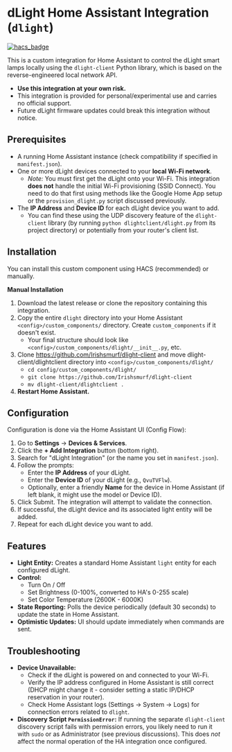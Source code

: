 # dLight Home Assistant Integration (`dlight`)

[![hacs_badge](https://img.shields.io/badge/HACS-Default-orange.svg)](https://github.com/hacs/integration) 

This is a custom integration for Home Assistant to control the dLight smart lamps locally using the `dlight-client` Python library, which is based on the reverse-engineered local network API.

* **Use this integration at your own risk.**
* This integration is provided for personal/experimental use and carries no official support.
* Future dLight firmware updates could break this integration without notice.

## Prerequisites

* A running Home Assistant instance (check compatibility if specified in `manifest.json`).
* One or more dLight devices connected to your **local Wi-Fi network**.
    * *Note:* You must first get the dLight onto your Wi-Fi. This integration **does not** handle the initial Wi-Fi provisioning (SSID Connect). You need to do that first using methods like the Google Home App setup or the `provision_dlight.py` script discussed previously.
* The **IP Address** and **Device ID** for each dLight device you want to add.
    * You can find these using the UDP discovery feature of the `dlight-client` library (by running `python dlightclient/dlight.py` from its project directory) or potentially from your router's client list.

## Installation

You can install this custom component using HACS (recommended) or manually.

**Manual Installation**

1.  Download the latest release or clone the repository containing this integration.
2.  Copy the entire `dlight` directory into your Home Assistant `<config>/custom_components/` directory. Create `custom_components` if it doesn't exist.
    * Your final structure should look like `<config>/custom_components/dlight/__init__.py`, etc.
3.  Clone https://github.com/Irishsmurf/dlight-client and move dlight-client/dlightclient directory into `<config>/custom_components/dlight/`
    * `cd config/custom_components/dlight/`
    * `git clone https://github.com/Irishsmurf/dlight-client`
    * `mv dlight-client/dlightclient .`
3.  **Restart Home Assistant.**

## Configuration

Configuration is done via the Home Assistant UI (Config Flow):

1.  Go to **Settings** -> **Devices & Services**.
2.  Click the **+ Add Integration** button (bottom right).
3.  Search for "dLight Integration" (or the name you set in `manifest.json`).
4.  Follow the prompts:
    * Enter the **IP Address** of your dLight.
    * Enter the **Device ID** of your dLight (e.g., `QvuTVFlw`).
    * Optionally, enter a friendly **Name** for the device in Home Assistant (if left blank, it might use the model or Device ID).
5.  Click Submit. The integration will attempt to validate the connection.
6.  If successful, the dLight device and its associated light entity will be added.
7.  Repeat for each dLight device you want to add.

## Features

* **Light Entity:** Creates a standard Home Assistant `light` entity for each configured dLight.
* **Control:**
    * Turn On / Off
    * Set Brightness (0-100%, converted to HA's 0-255 scale)
    * Set Color Temperature (2600K - 6000K)
* **State Reporting:** Polls the device periodically (default 30 seconds) to update the state in Home Assistant.
* **Optimistic Updates:** UI should update immediately when commands are sent.

## Troubleshooting

* **Device Unavailable:**
    * Check if the dLight is powered on and connected to your Wi-Fi.
    * Verify the IP address configured in Home Assistant is still correct (DHCP might change it - consider setting a static IP/DHCP reservation in your router).
    * Check Home Assistant logs (Settings -> System -> Logs) for connection errors related to `dlight`.
* **Discovery Script `PermissionError`:** If running the separate `dlight-client` discovery script fails with permission errors, you likely need to run it with `sudo` or as Administrator (see previous discussions). This does *not* affect the normal operation of the HA integration once configured.
